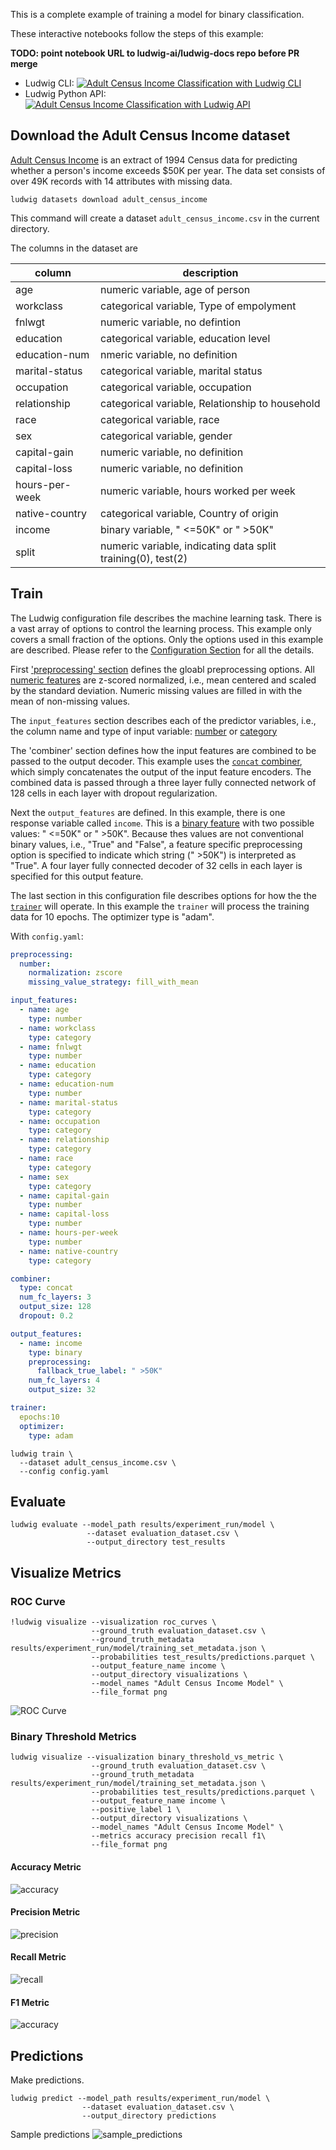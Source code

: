 This is a complete example of training a model for binary classification.

These interactive notebooks follow the steps of this example:

**TODO: point notebook URL to ludwig-ai/ludwig-docs repo before PR merge**

- Ludwig CLI: [![Adult Census Income Classification with Ludwig CLI](https://colab.research.google.com/assets/colab-badge.svg)](https://colab.research.google.com/github/jimthompson5802/ludwig-docs/blob/expanded-tabular-data-example/docs/examples/adult_census_income_colab_notebooks/Adult_Census_Income_Classification_with_Ludwig_CLI.ipynb)
- Ludwig Python API: [![Adult Census Income Classification with Ludwig API](https://colab.research.google.com/assets/colab-badge.svg)](https://colab.research.google.com/github/jimthompson5802/ludwig-docs/blob/expanded-tabular-data-example/docs/examples/adult_census_income_colab_notebooks/Adult_Income_Census_Classification_with_Ludwig_API.ipynb)

## Download the Adult Census Income dataset

[Adult Census Income](https://archive.ics.uci.edu/ml/datasets/adult) is an extract of 1994 Census data for predicting whether a person's income exceeds $50K per year.  The data set consists of over 49K records with 14 attributes with missing data.

```shell
ludwig datasets download adult_census_income
```

This command will create a dataset `adult_census_income.csv` in the current directory.

The columns in the dataset are

| column         | description                                                  |
|----------------|--------------------------------------------------------------|
| age            | numeric variable, age of person                              |
| workclass      | categorical variable, Type of empolyment                     |
| fnlwgt         | numeric variable, no defintion                               |
| education      | categorical variable, education level                        |
| education-num  | nmeric variable, no definition                               |
| marital-status | categorical variable, marital status                         |
| occupation     | categorical variable, occupation                             |
| relationship   | categorical variable, Relationship to household              |
| race           | categorical variable, race                                   |
| sex            | categorical variable, gender                                 |
| capital-gain   | numeric variable, no definition                              |
| capital-loss   | numeric variable, no definition                              |
| hours-per-week | numeric variable, hours worked per week                      |
| native-country | categorical variable, Country of origin                      |
| income         | binary variable, " <=50K" or " >50K"                         |
| split          | numeric variable, indicating data split training(0), test(2) |

## Train

The Ludwig configuration file describes the machine learning task.  There is a vast array of options to control the learning process.  This example only covers a small fraction of the options.  Only the options used in this example are described.  Please refer to the [Configuration Section](../../configuration) for all the details.

First ['preprocessing' section](../../configuration/preprocessing) defines the gloabl preprocessing options.  All [numeric features](../../configuration/features/number_features) are z-scored normalized, i.e., mean centered and scaled by the standard deviation.  Numeric missing values are filled in with the mean of non-missing values.

The `input_features` section describes each of the predictor variables, i.e., the column name and type of input variable: [number](../../configuration/features/number_features) or [category](../../configuration/features/category_features/)

The 'combiner' section defines how the input features are combined to be passed to the output decoder.  This example uses the [`concat` combiner](configuration/combiner/#concat-combiner), which simply concatenates the output of the input feature encoders.  The combined data is passed through a three layer fully connected network of 128 cells in each layer with dropout regularization.

Next the `output_features` are defined.  In this example, there is one response variable called `income`.  This is a [binary feature](../../configuration/features/binary_features/) with two possible values: " <=50K" or " >50K".  Because thes values are not conventional binary values, i.e., "True" and "False", a feature specific preprocessing option is specified to indicate which string (" >50K") is interpreted as "True".  A four layer fully connected decoder of 32 cells in each layer is specified for this output feature.

The last section in this configuration file describes options for how the the [`trainer`](../../configuration/trainer/) will operate.  In this example the `trainer` will process the training data for 10 epochs.  The optimizer type is "adam".

With `config.yaml`:

```yaml
preprocessing:
  number:
    normalization: zscore
    missing_value_strategy: fill_with_mean

input_features:
  - name: age
    type: number
  - name: workclass
    type: category
  - name: fnlwgt
    type: number
  - name: education
    type: category
  - name: education-num
    type: number
  - name: marital-status
    type: category
  - name: occupation
    type: category
  - name: relationship
    type: category
  - name: race
    type: category
  - name: sex
    type: category
  - name: capital-gain
    type: number
  - name: capital-loss
    type: number
  - name: hours-per-week
    type: number
  - name: native-country
    type: category

combiner:
  type: concat
  num_fc_layers: 3
  output_size: 128
  dropout: 0.2

output_features:
  - name: income
    type: binary
    preprocessing:
      fallback_true_label: " >50K"
    num_fc_layers: 4
    output_size: 32

trainer:
  epochs:10
  optimizer:
    type: adam
```

```shell
ludwig train \
  --dataset adult_census_income.csv \
  --config config.yaml
```

## Evaluate

```shell
ludwig evaluate --model_path results/experiment_run/model \
                 --dataset evaluation_dataset.csv \
                 --output_directory test_results
```

## Visualize Metrics

### ROC Curve

```shell
!ludwig visualize --visualization roc_curves \
                  --ground_truth evaluation_dataset.csv \
                  --ground_truth_metadata results/experiment_run/model/training_set_metadata.json \
                  --probabilities test_results/predictions.parquet \
                  --output_feature_name income \
                  --output_directory visualizations \
                  --model_names "Adult Census Income Model" \
                  --file_format png
```

![ROC Curve](adult_census_income_colab_notebooks/images/roc_curves.png)

### Binary Threshold Metrics

```shell
ludwig visualize --visualization binary_threshold_vs_metric \
                  --ground_truth evaluation_dataset.csv \
                  --ground_truth_metadata results/experiment_run/model/training_set_metadata.json \
                  --probabilities test_results/predictions.parquet \
                  --output_feature_name income \
                  --positive_label 1 \
                  --output_directory visualizations \
                  --model_names "Adult Census Income Model" \
                  --metrics accuracy precision recall f1\
                  --file_format png
```

#### Accuracy Metric

![accuracy](adult_census_income_colab_notebooks/images/binary_threshold_vs_metric_accuracy.png)

#### Precision Metric

![precision](adult_census_income_colab_notebooks/images/binary_threshold_vs_metric_precision.png)

#### Recall Metric

![recall](adult_census_income_colab_notebooks/images/binary_threshold_vs_metric_recall.png)

#### F1 Metric

![accuracy](adult_census_income_colab_notebooks/images/binary_threshold_vs_metric_f1.png)

## Predictions

Make predictions.

```shell
ludwig predict --model_path results/experiment_run/model \
                --dataset evaluation_dataset.csv \
                --output_directory predictions
```

Sample predictions
![sample_predictions](adult_census_income_colab_notebooks/images/adult_census_income_sample_predictions.png)
